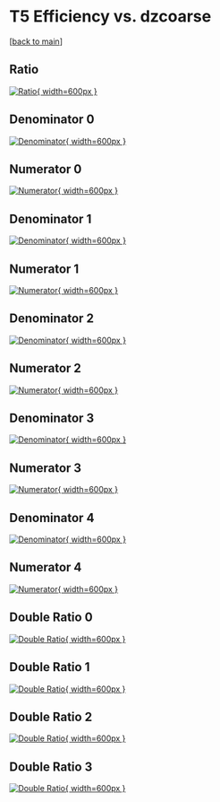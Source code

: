 # T5 Efficiency vs. dzcoarse

[[back to main](./)]



## Ratio

[![Ratio](../mtv/var/T5_xtr_0_-1_eff_dzcoarse.png){ width=600px }](../mtv/var/T5_xtr_0_-1_eff_dzcoarse.pdf)

## Denominator 0

[![Denominator](../mtv/den/T5_xtr_0_-1_eff_dzcoarse_den0.png){ width=600px }](../mtv/den/T5_xtr_0_-1_eff_dzcoarse_den0.pdf)

## Numerator 0

[![Numerator](../mtv/num/T5_xtr_0_-1_eff_dzcoarse_num0.png){ width=600px }](../mtv/num/T5_xtr_0_-1_eff_dzcoarse_num0.pdf)

## Denominator 1

[![Denominator](../mtv/den/T5_xtr_0_-1_eff_dzcoarse_den1.png){ width=600px }](../mtv/den/T5_xtr_0_-1_eff_dzcoarse_den1.pdf)

## Numerator 1

[![Numerator](../mtv/num/T5_xtr_0_-1_eff_dzcoarse_num1.png){ width=600px }](../mtv/num/T5_xtr_0_-1_eff_dzcoarse_num1.pdf)

## Denominator 2

[![Denominator](../mtv/den/T5_xtr_0_-1_eff_dzcoarse_den2.png){ width=600px }](../mtv/den/T5_xtr_0_-1_eff_dzcoarse_den2.pdf)

## Numerator 2

[![Numerator](../mtv/num/T5_xtr_0_-1_eff_dzcoarse_num2.png){ width=600px }](../mtv/num/T5_xtr_0_-1_eff_dzcoarse_num2.pdf)

## Denominator 3

[![Denominator](../mtv/den/T5_xtr_0_-1_eff_dzcoarse_den3.png){ width=600px }](../mtv/den/T5_xtr_0_-1_eff_dzcoarse_den3.pdf)

## Numerator 3

[![Numerator](../mtv/num/T5_xtr_0_-1_eff_dzcoarse_num3.png){ width=600px }](../mtv/num/T5_xtr_0_-1_eff_dzcoarse_num3.pdf)

## Denominator 4

[![Denominator](../mtv/den/T5_xtr_0_-1_eff_dzcoarse_den4.png){ width=600px }](../mtv/den/T5_xtr_0_-1_eff_dzcoarse_den4.pdf)

## Numerator 4

[![Numerator](../mtv/num/T5_xtr_0_-1_eff_dzcoarse_num4.png){ width=600px }](../mtv/num/T5_xtr_0_-1_eff_dzcoarse_num4.pdf)

## Double Ratio 0

[![Double Ratio](../mtv/ratio/T5_xtr_0_-1_eff_dzcoarse_ratio0.png){ width=600px }](../mtv/ratio/T5_xtr_0_-1_eff_dzcoarse_ratio0.pdf)

## Double Ratio 1

[![Double Ratio](../mtv/ratio/T5_xtr_0_-1_eff_dzcoarse_ratio1.png){ width=600px }](../mtv/ratio/T5_xtr_0_-1_eff_dzcoarse_ratio1.pdf)

## Double Ratio 2

[![Double Ratio](../mtv/ratio/T5_xtr_0_-1_eff_dzcoarse_ratio2.png){ width=600px }](../mtv/ratio/T5_xtr_0_-1_eff_dzcoarse_ratio2.pdf)

## Double Ratio 3

[![Double Ratio](../mtv/ratio/T5_xtr_0_-1_eff_dzcoarse_ratio3.png){ width=600px }](../mtv/ratio/T5_xtr_0_-1_eff_dzcoarse_ratio3.pdf)

